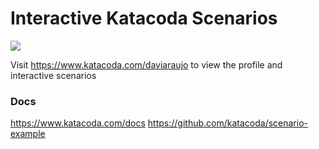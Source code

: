 # Interactive Katacoda Scenarios

[![](http://shields.katacoda.com/katacoda/daviaraujo/count.svg)](https://www.katacoda.com/daviaraujo "Get your profile on Katacoda.com")

Visit https://www.katacoda.com/daviaraujo to view the profile and interactive scenarios

### Docs
https://www.katacoda.com/docs
https://github.com/katacoda/scenario-example
